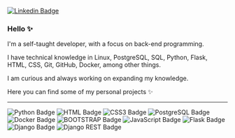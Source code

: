 [![Linkedin Badge](https://img.shields.io/badge/LinkedIn-0077B5?style=for-the-badge&logo=linkedin&logoColor=white&link=https://www.linkedin.com/in/https://www.linkedin.com/in/alineem/)](https://www.linkedin.com/in/alineem/)

### Hello ✨

I'm a self-taught developer, with a focus on back-end programming.

I have technical knowledge in Linux, PostgreSQL, SQL, Python, Flask, HTML, CSS, Git, GitHub, Docker, among other things.

I am curious and always working on expanding my knowledge. 

Here you can find some of my personal projects ✨

_________________________________________________________________________________________________________________________________________________________________________________


![Python Badge](https://img.shields.io/badge/Python-14354C?style=for-the-badge&logo=python&logoColor=white)
![HTML Badge](https://img.shields.io/badge/HTML5-E34F26?style=for-the-badge&logo=html5&logoColor=white)
![CSS3 Badge](https://img.shields.io/badge/CSS3-1572B6?style=for-the-badge&logo=css3&logoColor=white)
![PostgreSQL Badge](https://img.shields.io/badge/PostgreSQL-316192?style=for-the-badge&logo=postgresql&logoColor=white)
![Docker Badge](https://img.shields.io/badge/Docker-2CA5E0?style=for-the-badge&logo=docker&logoColor=white)
![BOOTSTRAP Badge](https://img.shields.io/badge/Bootstrap-563D7C?style=for-the-badge&logo=bootstrap&logoColor=whit)
![JavaScript Badge](https://img.shields.io/badge/JavaScript-323330?style=for-the-badge&logo=javascript&logoColor=F7DF1E)
![Flask Badge](https://img.shields.io/badge/Flask-000000?style=for-the-badge&logo=flask&logoColor=white)
![Django Badge](https://img.shields.io/badge/Django-092E20?style=for-the-badge&logo=django&logoColor=white)
![Django REST Badge](https://img.shields.io/badge/DJANGO-REST-ff1709?style=for-the-badge&logo=django&logoColor=white&color=ff1709&labelColor=gray)

